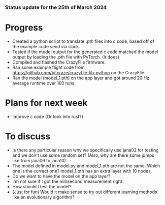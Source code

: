### Status update for the 25th of March 2024

# Progress
- Created a python script to translate .pth files into c code, based off of the example code send via slack.
- Tested if the model output for the generated c code matched the model output by loading the .pth file with PyTorch. (It does)
- Compiled and flashed the CrazyFlie firmware.
- Ran some example flight code from https://github.com/bitcraze/crazyflie-lib-python on the CrazyFlie.
- Ran the model (model_1.pth) on the app layer and got around 20 Hz average runtime over 100 runs.

# Plans for next week
- Improve c code (Or look into rust?)

# To discuss
- Is there any particular reason why we specifically use jana02 for testing and we don't use some random set? (Also, why are there some jumps like from jana06 to jana10)
- The model defined in model.py and model_1.pth are not the same. Which one is the correct one? model_1.pth has an extra layer with 10 nodes.
- Do we want to have the model on the app layer?
- I'm not sure if I got the millisecond measurement right.
- How should I test the model?
- (Just for fun) Would it make sense to try out different learning methods like an evolutionary algorithm?
